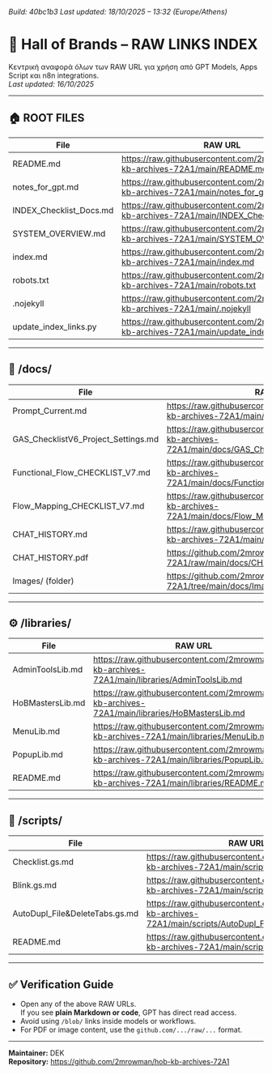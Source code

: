 *Build: 40bc1b3*
*Last updated: 18/10/2025 – 13:32 (Europe/Athens)*
# 📘 Hall of Brands – RAW LINKS INDEX
Κεντρική αναφορά όλων των RAW URL για χρήση από GPT Models, Apps Script και n8n integrations.  
_Last updated: 16/10/2025_

---

## 🏠 ROOT FILES
| File | RAW URL |
|------|----------|
| README.md | https://raw.githubusercontent.com/2mrowman/hob-kb-archives-72A1/main/README.md |
| notes_for_gpt.md | https://raw.githubusercontent.com/2mrowman/hob-kb-archives-72A1/main/notes_for_gpt.md |
| INDEX_Checklist_Docs.md | https://raw.githubusercontent.com/2mrowman/hob-kb-archives-72A1/main/INDEX_Checklist_Docs.md |
| SYSTEM_OVERVIEW.md | https://raw.githubusercontent.com/2mrowman/hob-kb-archives-72A1/main/SYSTEM_OVERVIEW.md |
| index.md | https://raw.githubusercontent.com/2mrowman/hob-kb-archives-72A1/main/index.md |
| robots.txt | https://raw.githubusercontent.com/2mrowman/hob-kb-archives-72A1/main/robots.txt |
| .nojekyll | https://raw.githubusercontent.com/2mrowman/hob-kb-archives-72A1/main/.nojekyll |
| update_index_links.py | https://raw.githubusercontent.com/2mrowman/hob-kb-archives-72A1/main/update_index_links.py |

---

## 📂 /docs/
| File | RAW URL |
|------|----------|
| Prompt_Current.md | https://raw.githubusercontent.com/2mrowman/hob-kb-archives-72A1/main/docs/Prompt_Current.md |
| GAS_ChecklistV6_Project_Settings.md | https://raw.githubusercontent.com/2mrowman/hob-kb-archives-72A1/main/docs/GAS_ChecklistV6_Project_Settings.md |
| Functional_Flow_CHECKLIST_V7.md | https://raw.githubusercontent.com/2mrowman/hob-kb-archives-72A1/main/docs/Functional_Flow_CHECKLIST_V7.md |
| Flow_Mapping_CHECKLIST_V7.md | https://raw.githubusercontent.com/2mrowman/hob-kb-archives-72A1/main/docs/Flow_Mapping_CHECKLIST_V7.md |
| CHAT_HISTORY.md | https://raw.githubusercontent.com/2mrowman/hob-kb-archives-72A1/main/docs/CHAT_HISTORY.md |
| CHAT_HISTORY.pdf | https://github.com/2mrowman/hob-kb-archives-72A1/raw/main/docs/CHAT_HISTORY.pdf |
| Images/ (folder) | https://github.com/2mrowman/hob-kb-archives-72A1/tree/main/docs/Images |

---

## ⚙️ /libraries/
| File | RAW URL |
|------|----------|
| AdminToolsLib.md | https://raw.githubusercontent.com/2mrowman/hob-kb-archives-72A1/main/libraries/AdminToolsLib.md |
| HoBMastersLib.md | https://raw.githubusercontent.com/2mrowman/hob-kb-archives-72A1/main/libraries/HoBMastersLib.md |
| MenuLib.md | https://raw.githubusercontent.com/2mrowman/hob-kb-archives-72A1/main/libraries/MenuLib.md |
| PopupLib.md | https://raw.githubusercontent.com/2mrowman/hob-kb-archives-72A1/main/libraries/PopupLib.md |
| README.md | https://raw.githubusercontent.com/2mrowman/hob-kb-archives-72A1/main/libraries/README.md |

---

## 🧩 /scripts/
| File | RAW URL |
|------|----------|
| Checklist.gs.md | https://raw.githubusercontent.com/2mrowman/hob-kb-archives-72A1/main/scripts/Checklist.gs.md |
| Blink.gs.md | https://raw.githubusercontent.com/2mrowman/hob-kb-archives-72A1/main/scripts/Blink.gs.md |
| AutoDupl_File&DeleteTabs.gs.md | https://raw.githubusercontent.com/2mrowman/hob-kb-archives-72A1/main/scripts/AutoDupl_File&DeleteTabs.gs.md |
| README.md | https://raw.githubusercontent.com/2mrowman/hob-kb-archives-72A1/main/scripts/README.md |

---

## ✅ Verification Guide
- Open any of the above RAW URLs.  
  If you see **plain Markdown or code**, GPT has direct read access.  
- Avoid using `/blob/` links inside models or workflows.  
- For PDF or image content, use the `github.com/.../raw/...` format.

---

**Maintainer:** DEK  
**Repository:** https://github.com/2mrowman/hob-kb-archives-72A1  
